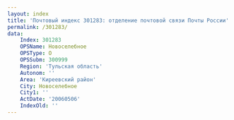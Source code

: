 ```yaml
---
layout: index
title: 'Почтовый индекс 301283: отделение почтовой связи Почты России'
permalink: /301283/
data:
    Index: 301283
    OPSName: Новоселебное
    OPSType: О
    OPSSubm: 300999
    Region: 'Тульская область'
    Autonom: ''
    Area: 'Киреевский район'
    City: Новоселебное
    City1: ''
    ActDate: '20060506'
    IndexOld: ''
---
```

